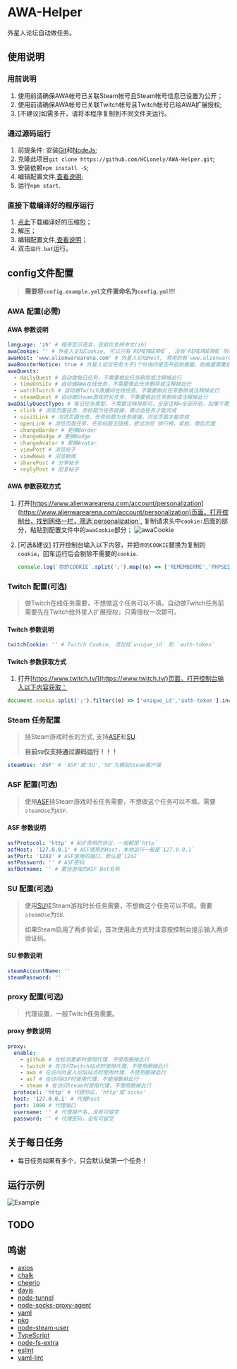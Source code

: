# AWA-Helper

外星人论坛自动做任务。

## 使用说明

### 用前说明

1. 使用前请确保AWA帐号已关联Steam帐号且Steam帐号信息已设置为公开；
2. 使用前请确保AWA帐号已关联Twitch帐号且Twitch帐号已给AWA扩展授权;
3. \[不建议\]如需多开，请将本程序复制到不同文件夹运行。

### 通过源码运行

1. 前提条件: 安装[Git](https://git-scm.com/downloads)和[NodeJs](https://nodejs.org/zh-cn/download/);
2. 克隆此项目`git clone https://github.com/HCLonely/AWA-Helper.git`;
3. 安装依赖`npm install -S`;
4. 编辑配置文件,[查看说明](#config文件配置);
5. 运行`npm start`.

### 直接下载编译好的程序运行

1. [点此](https://github.com/HCLonely/AWA-Helper/releases/latest)下载编译好的压缩包；
2. 解压；
3. 编辑配置文件,[查看说明](#config文件配置)；
4. 双击`运行.bat`运行。

## config文件配置

> **需要将`config.example.yml`文件重命名为`config.yml`!!!**

### AWA 配置(必需)

#### AWA 参数说明

```yml
language: 'zh' # 程序显示语言，目前仅支持中文(zh)
awaCookie: '' # 外星人论坛Cookie, 可以只有`REMEMBERME`, 没有`REMEMBERME`则必须有`PHPSESSID`和`sc`, 但会导致连续签到天数获取错误，不会影响其他功能
awaHost: 'www.alienwarearena.com' # 外星人论坛Host, 常用的有`www.alienwarearena.com`和`na.alienwarearena.com`, 默认的没问题就不要改
awaBoosterNotice: true # 外星人论坛任务大于1个时询问是否开启助推器，助推器需要自行开启！！！
awaQuests:
  - dailyQuest # 自动做每日任务，不需要做此任务删除或注释掉此行
  - timeOnSite # 自动做AWA在线任务，不需要做此任务删除或注释掉此行
  - watchTwitch # 自动做Twitch直播间在线任务，不需要做此任务删除或注释掉此行
  - steamQuest # 自动做Steam游戏时长任务，不需要做此任务删除或注释掉此行
awaDailyQuestType: # 每日任务类型，不需要注释掉即可，全部注释=全部开启，如果不需要做每日任务请注释上面的`dailyQuest`
  - click # 浏览页面任务，务标题为任务链接，需点击任务才能完成
  - visitLink # 浏览页面任务，任务标题为任务链接，浏览页面才能完成
  - openLink # 浏览页面任务，任务标题无链接，尝试浏览 排行榜，奖励，商店页面
  - changeBorder # 更换Border
  - changeBadge # 更换Badge
  - changeAvatar # 更换Avatar
  - viewPost # 浏览帖子
  - viewNews # 浏览新闻
  - sharePost # 分享帖子
  - replyPost # 回复帖子
```

#### AWA 参数获取方式

1. 打开[https://www.alienwarearena.com/account/personalization](https://www.alienwarearena.com/account/personalization)页面，打开控制台，找到网络一栏，筛选`personalization`, 复制请求头中`cookie:`后面的部分，粘贴到配置文件中的`awaCookie`部分；
    ![awaCookie](https://github.com/HCLonely/AWA-Helper/raw/main/static/SaMhNF92RY.png)
2. [可选&建议] 打开控制台输入以下内容，并把`你的COOKIE`替换为复制的`cookie`，回车运行后会剔除不需要的`cookie`.

    ```javascript
    console.log(`你的COOKIE`.split(';').map((e) => ['REMEMBERME','PHPSESSID','sc'].includes(e.trim().split('=')[0]) ? e.trim() : null).filter((e) => e).join(';'));
    ```

### Twitch 配置(可选)

> 做Twitch在线任务需要，不想做这个任务可以不填。自动做Twitch任务前需要先在Twitch给外星人扩展授权，只需授权一次即可。

#### Twitch 参数说明

```yml
twitchCookie: '' # Twitch Cookie, 须包括`unique_id` 和 `auth-token`
```

#### Twitch 参数获取方式

1. 打开[https://www.twitch.tv/](https://www.twitch.tv/)页面，打开控制台输入以下内容获取：

```javascript
document.cookie.split(';').filter((e) => ['unique_id','auth-token'].includes(e.split('=')[0].trim())).join(';');
```

### Steam 任务配置

> 挂Steam游戏时长的方式, 支持[ASF](https://github.com/JustArchiNET/ArchiSteamFarm)和[SU](https://github.com/DoctorMcKay/node-steam-user).
>
> **目前`SU`仅支持通过源码运行！！！**

```yml
steamUse: 'ASF' # 'ASF'或'SU','SU'为模拟Steam客户端
```

### ASF 配置(可选)

> 使用[ASF](https://github.com/JustArchiNET/ArchiSteamFarm)挂Steam游戏时长任务需要，不想做这个任务可以不填。需要`steamUse`为`ASF`.

#### ASF 参数说明

```yml
asfProtocol: 'http' # ASF使用的协议，一般都是`http`
asfHost: '127.0.0.1' # ASF使用的Host，本地运行一般是`127.0.0.1`
asfPort: '1242' # ASF使用的端口，默认是`1242`
asfPassword: '' # ASF密码
asfBotname: '' # 要挂游戏的ASF Bot名称
```

### SU 配置(可选)

> 使用[SU](https://github.com/DoctorMcKay/node-steam-user)挂Steam游戏时长任务需要，不想做这个任务可以不填。需要`steamUse`为`SU`.
>
> 如果Steam启用了两步验证，首次使用此方式时注意按控制台提示输入两步验证码。

#### SU 参数说明

```yml
steamAccountName: ''
steamPassword: ''
```

### proxy 配置(可选)

> 代理设置，一般Twitch任务需要。

#### proxy 参数说明

```yml
proxy:
  enable:
    - github # 在检测更新时使用代理，不使用删掉此行
    - twitch # 在访问Twitch站点时使用代理，不使用删掉此行
    - awa # 在访问外星人论坛站点时使用代理，不使用删掉此行
    - asf # 在访问ASF时使用代理，不使用删掉此行
    - steam # 在访问Steam时使用代理，不使用删掉此行
  protocol: 'http' # 代理协议，'http'或'socks'
  host: '127.0.0.1' # 代理host
  port: 1080 # 代理端口
  username: '' # 代理用户名，没有可留空
  password: '' # 代理密码，没有可留空
```

## 关于每日任务

- 每日任务如果有多个，只会默认做第一个任务！

## 运行示例

![Example](https://github.com/HCLonely/AWA-Helper/raw/main/static/NORmcaCfEA.png)

## TODO

## 鸣谢

- [axios](https://github.com/axios/axios)
- [chalk](https://github.com/chalk/chalk)
- [cheerio](https://github.com/cheeriojs/cheerio)
- [dayjs](https://github.com/iamkun/dayjs)
- [node-tunnel](https://github.com/koichik/node-tunnel)
- [node-socks-proxy-agent](https://github.com/TooTallNate/node-socks-proxy-agent)
- [yaml](https://github.com/eemeli/yaml)
- [pkg](https://github.com/vercel/pkg)
- [node-steam-user](https://github.com/DoctorMcKay/node-steam-user)
- [TypeScript](https://github.com/Microsoft/TypeScript)
- [node-fs-extra](https://github.com/jprichardson/node-fs-extra)
- [eslint](https://github.com/eslint/eslint)
- [yaml-lint](https://github.com/rasshofer/yaml-lint)
